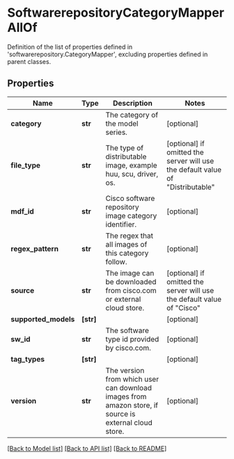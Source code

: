 # SoftwarerepositoryCategoryMapperAllOf

Definition of the list of properties defined in 'softwarerepository.CategoryMapper', excluding properties defined in parent classes.
## Properties
Name | Type | Description | Notes
------------ | ------------- | ------------- | -------------
**category** | **str** | The category of the model series. | [optional] 
**file_type** | **str** | The type of distributable image, example huu, scu, driver, os. | [optional]  if omitted the server will use the default value of "Distributable"
**mdf_id** | **str** | Cisco software repository image category identifier. | [optional] 
**regex_pattern** | **str** | The regex that all images of this category follow. | [optional] 
**source** | **str** | The image can be downloaded from cisco.com or external cloud store. | [optional]  if omitted the server will use the default value of "Cisco"
**supported_models** | **[str]** |  | [optional] 
**sw_id** | **str** | The software type id provided by cisco.com. | [optional] 
**tag_types** | **[str]** |  | [optional] 
**version** | **str** | The version from which user can download images from amazon store, if source is external cloud store. | [optional] 

[[Back to Model list]](../README.md#documentation-for-models) [[Back to API list]](../README.md#documentation-for-api-endpoints) [[Back to README]](../README.md)



